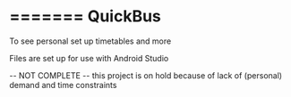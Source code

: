 =======
QuickBus
========
To see personal set up timetables and more

Files are set up for use with Android Studio

-- NOT COMPLETE --
this project is on hold because of lack of (personal) demand and time constraints
